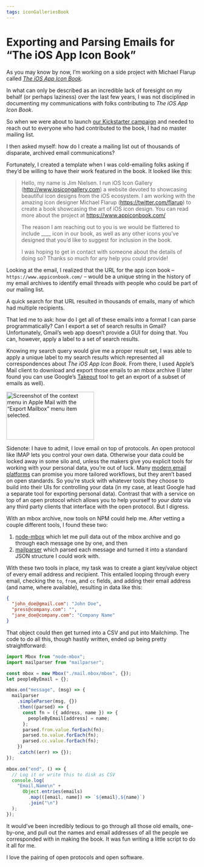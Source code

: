 ```yaml
---
tags: iconGalleriesBook
---
```


# Exporting and Parsing Emails for “The iOS App Icon Book”

As you may know by now, I’m working on a side project with Michael Flarup called [_The iOS App Icon Book_](https://www.appiconbook.com).

In what can only be described as an incredible lack of foresight on my behalf (or perhaps laziness) over the last few years, I was not disciplined in documenting my communications with folks  contributing to _The iOS App Icon Book_. 

So when we were about to launch [our Kickstarter campaign](https://www.kickstarter.com/projects/flarup/the-ios-app-icon-book) and needed to reach out to everyone who had contributed to the book, I had no master mailing list.

I then asked myself: how do I create a mailing list out of thousands of disparate, archived email communications?

Fortunately, I created a template when I was cold-emailing folks asking if they’d be willing to have their work featured in the book. It looked like this:

> Hello, my name is Jim Nielsen. I run iOS Icon Gallery (http://www.iosicongallery.com) a website devoted to showcasing beautiful icon designs from the iOS ecosystem. I am working with the amazing icon designer Michael Flarup (https://twitter.com/flarup) to create a book showcasing the art of iOS icon design. You can read more about the project at https://www.appiconbook.com/
> 
> The reason I am reaching out to you is we would be flattered to include ____ icon in our book, as well as any other icons you’ve designed that you’d like to suggest for inclusion in the book.
> 
> I was hoping to get in contact with someone about the details of doing so? Thanks so much for any help you could provide!

Looking at the email, I realized that the URL for the app icon book – `https://www.appiconbook.com/` – would be a unique string in the history of my email archives to identify email threads with people who could be part of our mailing list.

A quick search for that URL resulted in thousands of emails, many of which had multiple recipients.

That led me to ask: how do I get all of these emails into a format I can parse programmatically? Can I export a set of search results in Gmail? Unfortunately, Gmail’s web app doesn’t provide a GUI for doing that. You can, however, apply a label to a set of search results.

Knowing my search query would give me a proper result set, I was able to apply a unique label to my search results which represented all correspondences about _The iOS App Icon Book_. From there, I used Apple’s Mail client to download and export those emails to an mbox archive (I later found you can use Google’s [Takeout](https://takeout.google.com) tool to get an export of a subset of emails as well).

<img src="https://cdn.jim-nielsen.com/blog/2022/export-email-imap.png" width="231" height="126" alt="Screenshot of the context menu in Apple Mail with the “Export Mailbox” menu item selected." /> 

Sidenote: I have to admit, I love email on top of protocols. An open protocol like IMAP lets you control your own data. Otherwise your data could be locked away in some silo and, unless the makers give you explicit tools for working with your personal data, you’re out of luck. Many [modern email platforms](https://twitter.com/jasonfried/status/1276566882196377601?lang=en) can promise you more tailored workflows, but they aren’t based on open standards. So you’re stuck with whatever tools they choose to build into their UIs for controlling your data (in my case, at least Google had a separate tool for exporting personal data). Contrast that with a service on top of an open protocol which allows you to help yourself to _your data_ via any third party clients that interface with the open protocol. But I digress.

With an mbox archive, now tools on NPM could help me. After vetting a couple different tools, I found these two:

1. [node-mbox](https://www.npmjs.com/package/node-mbox) which let me pull data out of the mbox archive and go through each message one by one, and then
2. [mailparser](https://www.npmjs.com/package/mailparser) which parsed each message and turned it into a standard JSON structure I could work with.

With these two tools in place, my task was to create a giant key/value object of every email address and recipient. This entailed looping through every email, checking the `to`, `from`, and `cc` fields, and adding their email address (and name, where available), resulting in data like this:

```json
{
  "john_doe@gmail.com": "John Doe",
  "press@company.com": "",
  "jane_doe@company.com": "Company Name"
}
```

That object could then get turned into a CSV and put into Mailchimp. The code to do all this, though hastily written, ended up being pretty straightforward:

```js
import Mbox from "node-mbox";
import mailparser from "mailparser";

const mbox = new Mbox("./mail.mbox/mbox", {});
let peopleByEmail = {};

mbox.on("message", (msg) => {
  mailparser
    .simpleParser(msg, {})
    .then((parsed) => {
      const fn = ({ address, name }) => {
        peopleByEmail[address] = name;
      };
      parsed.from.value.forEach(fn);
      parsed.to.value.forEach(fn);
      parsed.cc.value.forEach(fn);
    })
    .catch((err) => {});
});

mbox.on("end", () => {
  // Log it or write this to disk as CSV
  console.log(
    "Email,Name\n" +
      Object.entries(emails)
        .map(([email, name]) => `${email},${name}`)
        .join("\n")
  );
});
```

It would’ve been incredibly tedious to go through all those old emails, one-by-one, and pull out the names and email addresses of all the people we corresponded with in making the book. It was fun writing a little script to do it all for me.

I love the pairing of open protocols and open software.
